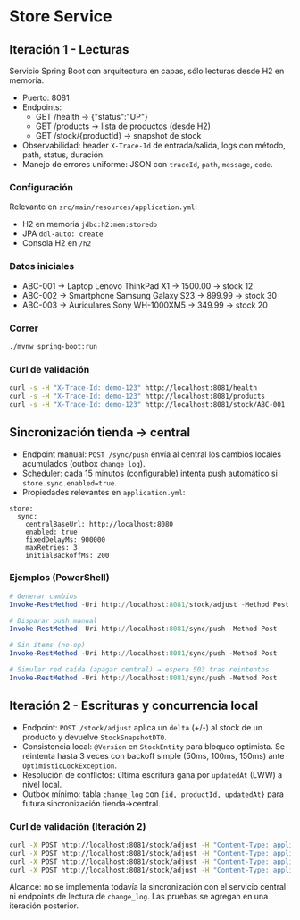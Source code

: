 # Store Service

## Iteración 1 - Lecturas

Servicio Spring Boot con arquitectura en capas, sólo lecturas desde H2 en memoria.

- Puerto: 8081
- Endpoints:
  - GET /health → {"status":"UP"}
  - GET /products → lista de productos (desde H2)
  - GET /stock/{productId} → snapshot de stock
- Observabilidad: header `X-Trace-Id` de entrada/salida, logs con método, path, status, duración.
- Manejo de errores uniforme: JSON con `traceId`, `path`, `message`, `code`.

### Configuración
Relevante en `src/main/resources/application.yml`:
- H2 en memoria `jdbc:h2:mem:storedb`
- JPA `ddl-auto: create`
- Consola H2 en `/h2`

### Datos iniciales
- ABC-001 → Laptop Lenovo ThinkPad X1 → 1500.00 → stock 12
- ABC-002 → Smartphone Samsung Galaxy S23 → 899.99 → stock 30
- ABC-003 → Auriculares Sony WH-1000XM5 → 349.99 → stock 20

### Correr
```bash
./mvnw spring-boot:run
```

### Curl de validación
```bash
curl -s -H "X-Trace-Id: demo-123" http://localhost:8081/health
curl -s -H "X-Trace-Id: demo-123" http://localhost:8081/products
curl -s -H "X-Trace-Id: demo-123" http://localhost:8081/stock/ABC-001
```

## Sincronización tienda → central

- Endpoint manual: `POST /sync/push` envía al central los cambios locales acumulados (outbox `change_log`).
- Scheduler: cada 15 minutos (configurable) intenta push automático si `store.sync.enabled=true`.
- Propiedades relevantes en `application.yml`:
```
store:
  sync:
    centralBaseUrl: http://localhost:8080
    enabled: true
    fixedDelayMs: 900000
    maxRetries: 3
    initialBackoffMs: 200
```

### Ejemplos (PowerShell)
```powershell
# Generar cambios
Invoke-RestMethod -Uri http://localhost:8081/stock/adjust -Method Post -ContentType "application/json" -Body '{"productId":"ABC-001","delta":5}'

# Disparar push manual
Invoke-RestMethod -Uri http://localhost:8081/sync/push -Method Post

# Sin items (no-op)
Invoke-RestMethod -Uri http://localhost:8081/sync/push -Method Post

# Simular red caída (apagar central) → espera 503 tras reintentos
Invoke-RestMethod -Uri http://localhost:8081/sync/push -Method Post
```

## Iteración 2 - Escrituras y concurrencia local

- Endpoint: `POST /stock/adjust` aplica un `delta` (+/-) al stock de un producto y devuelve `StockSnapshotDTO`.
- Consistencia local: `@Version` en `StockEntity` para bloqueo optimista. Se reintenta hasta 3 veces con backoff simple (50ms, 100ms, 150ms) ante `OptimisticLockException`.
- Resolución de conflictos: última escritura gana por `updatedAt` (LWW) a nivel local.
- Outbox mínimo: tabla `change_log` con `{id, productId, updatedAt}` para futura sincronización tienda→central.

### Curl de validación (Iteración 2)
```bash
curl -X POST http://localhost:8081/stock/adjust -H "Content-Type: application/json" -d '{"productId":"ABC-001","delta":5}'
curl -X POST http://localhost:8081/stock/adjust -H "Content-Type: application/json" -d '{"productId":"ABC-001","delta":-3}'
curl -X POST http://localhost:8081/stock/adjust -H "Content-Type: application/json" -d '{"productId":"ABC-001","delta":-999}'
curl -X POST http://localhost:8081/stock/adjust -H "Content-Type: application/json" -d '{"productId":"NOPE-999","delta":1}'
```

Alcance: no se implementa todavía la sincronización con el servicio central ni endpoints de lectura de `change_log`. Las pruebas se agregan en una iteración posterior.

